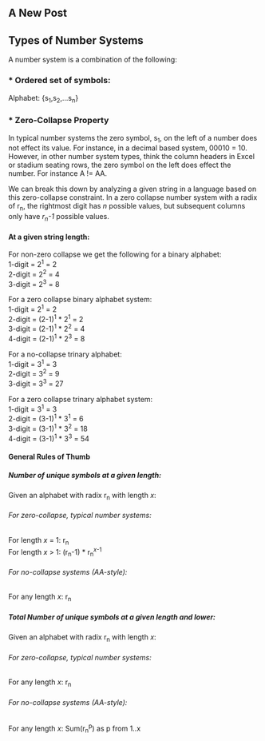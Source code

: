 ## A New Post

## Types of Number Systems

A number system is a combination of the following:

### * Ordered set of symbols:

Alphabet: {s<sub>1</sub>,s<sub>2</sub>,...s<sub>n</sub>}

### * Zero-Collapse Property

In typical number systems the zero symbol, s<sub>1</sub>, on the left of a number does not effect its value. For instance, in a decimal based system, 00010 = 10. However, in other number system types, think the column headers in Excel or stadium seating rows, the zero symbol on the left does effect the number. For instance A != AA.

We can break this down by analyzing a given string in a language based on this zero-collapse constraint. In a zero collapse number system with a radix of r<sub>n</sub>, the rightmost digit has _n_ possible values, but subsequent columns only have _r<sub>n</sub>-1_ possible values.

#### At a given string length:

For non-zero collapse we get the following for a binary alphabet:  
1-digit = 2<sup>1</sup> = 2  
2-digit = 2<sup>2</sup> = 4  
3-digit = 2<sup>3</sup> = 8

For a zero collapse binary alphabet system:  
1-digit = 2<sup>1</sup> = 2  
2-digit = (2-1)<sup>1</sup> * 2<sup>1</sup> = 2  
3-digit = (2-1)<sup>1</sup> * 2<sup>2</sup> = 4  
4-digit = (2-1)<sup>1</sup> * 2<sup>3</sup> = 8  

For a no-collapse trinary alphabet:  
1-digit = 3<sup>1</sup> = 3  
2-digit = 3<sup>2</sup> = 9  
3-digit = 3<sup>3</sup> = 27  

For a zero collapse trinary alphabet system:  
1-digit = 3<sup>1</sup> = 3  
2-digit = (3-1)<sup>1</sup> * 3<sup>1</sup> = 6  
3-digit = (3-1)<sup>1</sup> * 3<sup>2</sup> = 18  
4-digit = (3-1)<sup>1</sup> * 3<sup>3</sup> = 54  

#### General Rules of Thumb

##### Number of unique symbols at a given length:
Given an alphabet with radix r<sub>n</sub> with length _x_:

###### For zero-collapse, typical number systems: 
For length _x_ = 1: r<sub>n</sub>  
For length _x_ > 1: (r<sub>n</sub>-1) * r<sub>n</sub><sup>_x_-1</sup>  
###### For no-collapse systems (AA-style):
For any length _x_: r<sub>n</sub>  

##### Total Number of unique symbols at a given length and lower:
Given an alphabet with radix r<sub>n</sub> with length _x_:

###### For zero-collapse, typical number systems: 
For any length _x_: r<sub>n</sub>  
###### For no-collapse systems (AA-style):  
For any length _x_: Sum(r<sub>n</sub><sup>p</sup>) as p from 1..x  
### 




